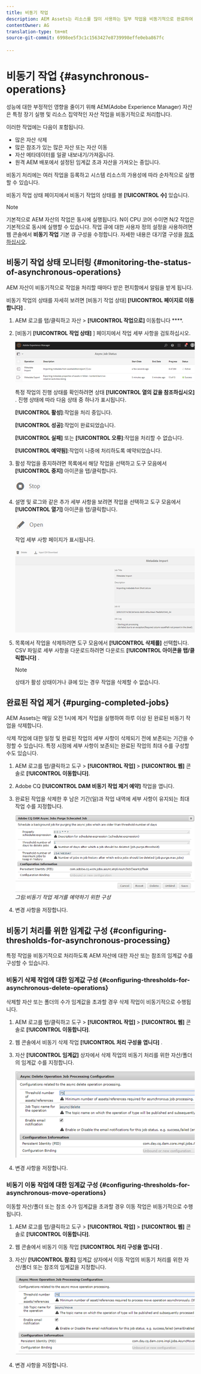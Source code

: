 ```yaml
---
title: 비동기 작업
description: AEM Assets는 리소스를 많이 사용하는 일부 작업을 비동기적으로 완료하여 성능을 최적화합니다.
contentOwner: AG
translation-type: tm+mt
source-git-commit: 6998ee5f3c1c1563427e8739998effe0eba867fc

---
```



# 비동기 작업 {#asynchronous-operations}

성능에 대한 부정적인 영향을 줄이기 위해 AEM(Adobe Experience Manager) 자산은 특정 장기 실행 및 리소스 집약적인 자산 작업을 비동기적으로 처리합니다.

이러한 작업에는 다음이 포함됩니다.

* 많은 자산 삭제
* 많은 참조가 있는 많은 자산 또는 자산 이동
* 자산 메타데이터를 일괄 내보내기/가져옵니다.
* 원격 AEM 배포에서 설정된 임계값 초과 자산을 가져오는 중입니다.

비동기 처리에는 여러 작업을 등록하고 시스템 리소스의 가용성에 따라 순차적으로 실행할 수 있습니다.

비동기 작업 상태 페이지에서 비동기 작업의 상태를 볼 **[!UICONTROL 수]** 있습니다.

>[!NOTE]
>
>기본적으로 AEM 자산의 작업은 동시에 실행됩니다. N이 CPU 코어 수이면 N/2 작업은 기본적으로 동시에 실행할 수 있습니다. 작업 큐에 대한 사용자 정의 설정을 사용하려면 웹 콘솔에서 **비동기 작업** 기본 큐 구성을 수정합니다. 자세한 내용은 대기열 구성을 [참조하십시오](https://sling.apache.org/documentation/bundles/apache-sling-eventing-and-job-handling.html#queue-configurations).

## 비동기 작업 상태 모니터링 {#monitoring-the-status-of-asynchronous-operations}

AEM 자산이 비동기적으로 작업을 처리할 때마다 받은 편지함에서 알림을 받게 <!-- and through email -->됩니다.

비동기 작업의 상태를 자세히 보려면 [비동기 작업 상태] **[!UICONTROL 페이지로 이동합니다]** .

1. AEM 로고를 탭/클릭하고 자산 > **[!UICONTROL 작업으로]** 이동합니다 ****.
1. [비동기 **[!UICONTROL 작업 상태]** ] 페이지에서 작업 세부 사항을 검토하십시오.

   ![job_status](assets/job_status.png)

   특정 작업의 진행 상태를 확인하려면 상태 **[!UICONTROL 열의 값을 참조하십시오]** . 진행 상태에 따라 다음 상태 중 하나가 표시됩니다.

   **[!UICONTROL 활성]**:작업을 처리 중입니다.

   **[!UICONTROL 성공]**:작업이 완료되었습니다.

   **[!UICONTROL 실패]** 또는 **[!UICONTROL 오류]**:작업을 처리할 수 없습니다.

   **[!UICONTROL 예약됨]**:작업이 나중에 처리하도록 예약되었습니다.

1. 활성 작업을 중지하려면 목록에서 해당 작업을 선택하고 도구 모음에서 **[!UICONTROL 중지]** 아이콘을 탭/클릭합니다.

   ![stop_icon](assets/stop_icon.png)

1. 설명 및 로그와 같은 추가 세부 사항을 보려면 작업을 선택하고 도구 모음에서 **[!UICONTROL 열기]** 아이콘을 탭/클릭합니다.

   ![open_icon](assets/open_icon.png)

   작업 세부 사항 페이지가 표시됩니다.

   ![job_details](assets/job_details.png)

1. 목록에서 작업을 삭제하려면 도구 모음에서 **[!UICONTROL 삭제를]** 선택합니다. CSV 파일로 세부 사항을 다운로드하려면 다운로드 **[!UICONTROL 아이콘을 탭/클릭합니다]** .

   >[!NOTE]
   >
   >상태가 활성 상태이거나 큐에 있는 경우 작업을 삭제할 수 없습니다.

## 완료된 작업 제거 {#purging-completed-jobs}

AEM Assets는 매일 오전 1시에 제거 작업을 실행하여 하루 이상 된 완료된 비동기 작업을 삭제합니다.

삭제 작업에 대한 일정 및 완료된 작업의 세부 사항이 삭제되기 전에 보존되는 기간을 수정할 수 있습니다. 특정 시점에 세부 사항이 보존되는 완료된 작업의 최대 수를 구성할 수도 있습니다.

1. AEM 로고를 탭/클릭하고 도구 > **[!UICONTROL 작업]** > **[!UICONTROL 웹]** 콘솔로 **[!UICONTROL 이동합니다]**.
1. Adobe CQ **[!UICONTROL DAM 비동기 작업 제거 예약]** 작업을 엽니다.
1. 완료된 작업을 삭제한 후 남은 기간(일)과 작업 내역에 세부 사항이 유지되는 최대 작업 수를 지정합니다.

   ![비동기 작업 제거를 예약하기 위한 구성](assets/configmgr_purge_asyncjobs.png)
   *그림:비동기 작업 제거를 예약하기 위한 구성*

1. 변경 사항을 저장합니다.

## 비동기 처리를 위한 임계값 구성 {#configuring-thresholds-for-asynchronous-processing}

특정 작업을 비동기적으로 처리하도록 AEM 자산에 대한 자산 또는 참조의 임계값 수를 구성할 수 있습니다.

### 비동기 삭제 작업에 대한 임계값 구성 {#configuring-thresholds-for-asynchronous-delete-operations}

삭제할 자산 또는 폴더의 수가 임계값을 초과할 경우 삭제 작업이 비동기적으로 수행됩니다.

1. AEM 로고를 탭/클릭하고 도구 > **[!UICONTROL 작업]** > **[!UICONTROL 웹]** 콘솔로 **[!UICONTROL 이동합니다]**.
1. 웹 콘솔에서 비동기 삭제 작업 **[!UICONTROL 처리 구성을 엽니다]** .
1. 자산 **[!UICONTROL 임계값]** 상자에서 삭제 작업의 비동기 처리를 위한 자산/폴더의 임계값 수를 지정합니다.

   ![delete_threshold](assets/delete_threshold.png)

1. 변경 사항을 저장합니다.

### 비동기 이동 작업에 대한 임계값 구성 {#configuring-thresholds-for-asynchronous-move-operations}

이동할 자산/폴더 또는 참조 수가 임계값을 초과할 경우 이동 작업은 비동기적으로 수행됩니다.

1. AEM 로고를 탭/클릭하고 도구 > **[!UICONTROL 작업]** > **[!UICONTROL 웹]** 콘솔로 **[!UICONTROL 이동합니다]**.
1. 웹 콘솔에서 비동기 이동 작업 **[!UICONTROL 처리 구성을 엽니다]** .
1. 자산/ **[!UICONTROL 참조]** 임계값 상자에서 이동 작업의 비동기 처리를 위한 자산/폴더 또는 참조의 임계값을 지정합니다.

   ![move_threshold](assets/move_threshold.png)

1. 변경 사항을 저장합니다.
